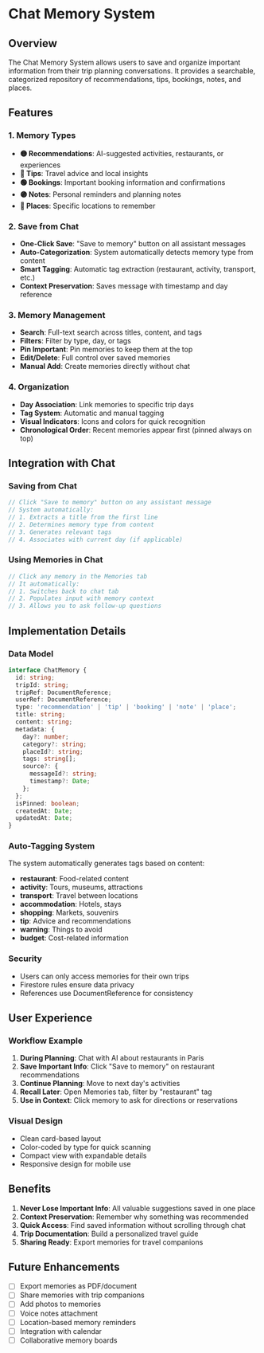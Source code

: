 # Chat Memory System

## Overview
The Chat Memory System allows users to save and organize important information from their trip planning conversations. It provides a searchable, categorized repository of recommendations, tips, bookings, notes, and places.

## Features

### 1. Memory Types
- **🟡 Recommendations**: AI-suggested activities, restaurants, or experiences
- **🔵 Tips**: Travel advice and local insights
- **🟢 Bookings**: Important booking information and confirmations
- **🟣 Notes**: Personal reminders and planning notes
- **🔴 Places**: Specific locations to remember

### 2. Save from Chat
- **One-Click Save**: "Save to memory" button on all assistant messages
- **Auto-Categorization**: System automatically detects memory type from content
- **Smart Tagging**: Automatic tag extraction (restaurant, activity, transport, etc.)
- **Context Preservation**: Saves message with timestamp and day reference

### 3. Memory Management
- **Search**: Full-text search across titles, content, and tags
- **Filters**: Filter by type, day, or tags
- **Pin Important**: Pin memories to keep them at the top
- **Edit/Delete**: Full control over saved memories
- **Manual Add**: Create memories directly without chat

### 4. Organization
- **Day Association**: Link memories to specific trip days
- **Tag System**: Automatic and manual tagging
- **Visual Indicators**: Icons and colors for quick recognition
- **Chronological Order**: Recent memories appear first (pinned always on top)

## Integration with Chat

### Saving from Chat
```typescript
// Click "Save to memory" button on any assistant message
// System automatically:
// 1. Extracts a title from the first line
// 2. Determines memory type from content
// 3. Generates relevant tags
// 4. Associates with current day (if applicable)
```

### Using Memories in Chat
```typescript
// Click any memory in the Memories tab
// It automatically:
// 1. Switches back to chat tab
// 2. Populates input with memory context
// 3. Allows you to ask follow-up questions
```

## Implementation Details

### Data Model
```typescript
interface ChatMemory {
  id: string;
  tripId: string;
  tripRef: DocumentReference;
  userRef: DocumentReference;
  type: 'recommendation' | 'tip' | 'booking' | 'note' | 'place';
  title: string;
  content: string;
  metadata: {
    day?: number;
    category?: string;
    placeId?: string;
    tags: string[];
    source?: {
      messageId?: string;
      timestamp?: Date;
    };
  };
  isPinned: boolean;
  createdAt: Date;
  updatedAt: Date;
}
```

### Auto-Tagging System
The system automatically generates tags based on content:
- **restaurant**: Food-related content
- **activity**: Tours, museums, attractions
- **transport**: Travel between locations
- **accommodation**: Hotels, stays
- **shopping**: Markets, souvenirs
- **tip**: Advice and recommendations
- **warning**: Things to avoid
- **budget**: Cost-related information

### Security
- Users can only access memories for their own trips
- Firestore rules ensure data privacy
- References use DocumentReference for consistency

## User Experience

### Workflow Example
1. **During Planning**: Chat with AI about restaurants in Paris
2. **Save Important Info**: Click "Save to memory" on restaurant recommendations
3. **Continue Planning**: Move to next day's activities
4. **Recall Later**: Open Memories tab, filter by "restaurant" tag
5. **Use in Context**: Click memory to ask for directions or reservations

### Visual Design
- Clean card-based layout
- Color-coded by type for quick scanning
- Compact view with expandable details
- Responsive design for mobile use

## Benefits

1. **Never Lose Important Info**: All valuable suggestions saved in one place
2. **Context Preservation**: Remember why something was recommended
3. **Quick Access**: Find saved information without scrolling through chat
4. **Trip Documentation**: Build a personalized travel guide
5. **Sharing Ready**: Export memories for travel companions

## Future Enhancements
- [ ] Export memories as PDF/document
- [ ] Share memories with trip companions
- [ ] Add photos to memories
- [ ] Voice notes attachment
- [ ] Location-based memory reminders
- [ ] Integration with calendar
- [ ] Collaborative memory boards